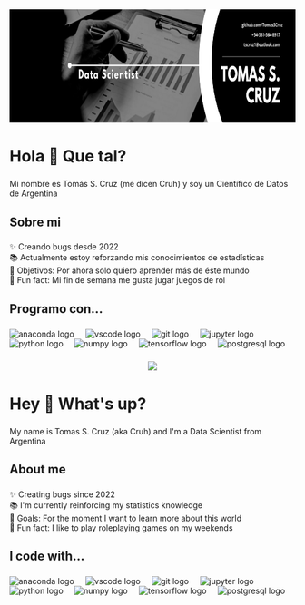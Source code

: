<div align="center">
  <img height="200" src="Banner.png"  />
</div>


<h1 align="left">Hola 👋 Que tal?</h1>

###

<p align="left">Mi nombre es Tomás S. Cruz (me dicen Cruh) y soy un Científico de Datos de Argentina</p>

###

<h2 align="left">Sobre mi</h2>

###

<p align="left">✨ Creando bugs desde 2022<br>📚 Actualmente estoy reforzando mis conocimientos de estadísticas<br>🎯 Objetivos: Por ahora solo quiero aprender más de éste mundo<br>🎲 Fun fact: Mi fin de semana me gusta jugar juegos de rol</p>

###

<h2 align="left">Programo con...</h2>

###

<div align="left">
  <img src="https://cdn.jsdelivr.net/gh/devicons/devicon/icons/anaconda/anaconda-original.svg" height="40" alt="anaconda logo"  />
  <img width="12" />
  <img src="https://cdn.jsdelivr.net/gh/devicons/devicon/icons/vscode/vscode-original.svg" height="40" alt="vscode logo"  />
  <img width="12" />
  <img src="https://cdn.jsdelivr.net/gh/devicons/devicon/icons/git/git-original.svg" height="40" alt="git logo"  />
  <img width="12" />
  <img src="https://cdn.jsdelivr.net/gh/devicons/devicon/icons/jupyter/jupyter-original.svg" height="40" alt="jupyter logo"  />
  <img width="12" />
  <img src="https://cdn.jsdelivr.net/gh/devicons/devicon/icons/python/python-original.svg" height="40" alt="python logo"  />
  <img width="12" />
  <img src="https://cdn.jsdelivr.net/gh/devicons/devicon/icons/numpy/numpy-original.svg" height="40" alt="numpy logo"  />
  <img width="12" />
  <img src="https://cdn.jsdelivr.net/gh/devicons/devicon/icons/tensorflow/tensorflow-original.svg" height="40" alt="tensorflow logo"  />
  <img width="12" />
  <img src="https://cdn.jsdelivr.net/gh/devicons/devicon/icons/postgresql/postgresql-original.svg" height="40" alt="postgresql logo"  />
</div>

###

<div align="center">
  <img height="200" src="https://wallpapercave.com/wp/oThITm6.png"  />
</div>

###

<h1 align="left">Hey 👋 What's up?</h1>

###

<p align="left">My name is Tomas S. Cruz (aka Cruh) and I'm a Data Scientist from Argentina</p>

###

<h2 align="left">About me</h2>

###

<p align="left">✨ Creating bugs since 2022<br>📚 I'm currently reinforcing my statistics knowledge<br>🎯 Goals: For the moment I want to learn more about this world<br>🎲 Fun fact: I like to play roleplaying games on my weekends</p>

###

<h2 align="left">I code with...</h2>

###

<div align="left">
  <img src="https://cdn.jsdelivr.net/gh/devicons/devicon/icons/anaconda/anaconda-original.svg" height="40" alt="anaconda logo"  />
  <img width="12" />
  <img src="https://cdn.jsdelivr.net/gh/devicons/devicon/icons/vscode/vscode-original.svg" height="40" alt="vscode logo"  />
  <img width="12" />
  <img src="https://cdn.jsdelivr.net/gh/devicons/devicon/icons/git/git-original.svg" height="40" alt="git logo"  />
  <img width="12" />
  <img src="https://cdn.jsdelivr.net/gh/devicons/devicon/icons/jupyter/jupyter-original.svg" height="40" alt="jupyter logo"  />
  <img width="12" />
  <img src="https://cdn.jsdelivr.net/gh/devicons/devicon/icons/python/python-original.svg" height="40" alt="python logo"  />
  <img width="12" />
  <img src="https://cdn.jsdelivr.net/gh/devicons/devicon/icons/numpy/numpy-original.svg" height="40" alt="numpy logo"  />
  <img width="12" />
  <img src="https://cdn.jsdelivr.net/gh/devicons/devicon/icons/tensorflow/tensorflow-original.svg" height="40" alt="tensorflow logo"  />
  <img width="12" />
  <img src="https://cdn.jsdelivr.net/gh/devicons/devicon/icons/postgresql/postgresql-original.svg" height="40" alt="postgresql logo"  />
</div>

###
